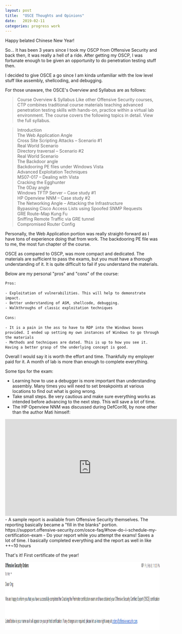 ```yaml
---
layout: post
title:  "OSCE Thoughts and Opinions"
date:   2019-02-11
categories: progress work
---
```

Happy belated Chinese New Year!

So... It has been 3 years since I took my OSCP from Offensive Security and back then, it was really a hell of a ride. After getting my OSCP, I was fortunate enough to be given an opportunity to do penetration testing stuff then.

I decided to give OSCE a go since I am kinda unfamiliar with the low level stuff like assembly, shellcoding, and debugging.

For those unaware, the OSCE's Overview and Syllabus are as follows:

>Course Overview & Syllabus
>Like other Offensive Security courses, CTP combines traditional course materials teaching advanced penetration testing skills with hands-on, practice within a virtual lab environment.  The course covers the following topics in detail.  View the full syllabus.

>Introduction  
>The Web Application Angle  
>Cross Site Scripting Attacks – Scenario #1  
>Real World Scenario  
>Directory traversal – Scenario #2  
>Real World Scenario  
>The Backdoor angle  
>Backdooring PE files under Windows Vista  
>Advanced Exploitation Techniques  
>MS07-017 – Dealing with Vista  
>Cracking the Egghunter  
>The 0Day angle  
>Windows TFTP Server – Case study #1  
>HP Openview NNM – Case study #2  
>The Networking Angle – Attacking the Infrastructure  
>Bypassing Cisco Access Lists using Spoofed SNMP Requests  
>GRE Route-Map Kung Fu  
>Sniffing Remote Traffic via GRE tunnel  
>Compromised Router Config  

Personally, the Web Application portion was really straight-forward as I have tons of experience doing that from work. The backdooring PE file was to me, the most fun chapter of the course.

OSCE as compared to OSCP, was more compact and dedicated. The materials are sufficient to pass the exams, but you must have a thorough understanding of it. It is quite difficult to fail if you understand the materials.

Below are my personal "pros" and "cons" of the course:

```
Pros:

- Exploitation of vulnerabilities. This will help to demonstrate impact.
- Better understanding of ASM, shellcode, debugging.
- Walkthroughs of classic exploitation techniques

Cons:

- It is a pain in the ass to have to RDP into the Windows boxes provided. I ended up setting my own instances of Windows to go through the materials
- Methods and techniques are dated. This is up to how you see it. Having a better grasp of the underlying concept is good. 
```

Overall I would say it is worth the effort and time. Thankfully my employer paid for it. A month of lab is more than enough to complete everything.

Some tips for the exam:


- Learning how to use a debugger is more important than understanding assembly. Many times you will need to set breakpoints at various locations to find out what is going wrong. 
- Take small steps. Be very cautious and make sure everything works as intended before advancing to the next step. This will save a lot of time.
- The HP Openview NNM was discussed during DefCon16, by none other than the author Mati himself:
<iframe width="560" height="315" src="https://www.youtube.com/embed/gHISpAZiAm0" frameborder="0" allow="accelerometer; autoplay; encrypted-media; gyroscope; picture-in-picture" allowfullscreen></iframe>
- A sample report is available from Offensive Security themselves. The reporting basically became a "fill in the blanks" portion.
https://support.offensive-security.com/osce-faq/#how-do-i-schedule-my-certification-exam
- Do your report while you attempt the exams! Saves a lot of time. I basically completed everything and the report as well in like ++~10 hours

That's it! First certificate of the year!
<div style="text-align: center"><img src="/images/offsec-osce-email.PNG" height="220" width="660"/></div>
